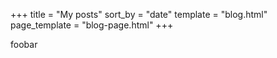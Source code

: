 +++
title = "My posts"
sort_by = "date"
template = "blog.html"
page_template = "blog-page.html"
+++

foobar
